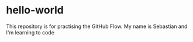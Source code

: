 # hello-world
This repository is for practising the GitHub Flow.
My name is Sebastian and I'm learning to code
